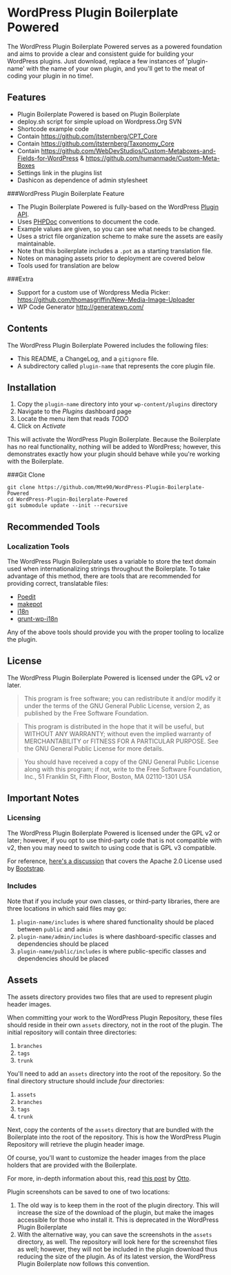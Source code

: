 # WordPress Plugin Boilerplate Powered

The WordPress Plugin Boilerplate Powered serves as a powered foundation and aims to provide a clear and consistent guide for building your WordPress plugins. Just download, replace a few instances of 'plugin-name' with the name of your own plugin, and you'll get to the meat of coding your plugin in no time!.

## Features

* Plugin Boilerplate Powered is based on Plugin Boilerplate
* deploy.sh script for simple upload on Wordpress.Org SVN
* Shortcode example code
* Contain https://github.com/jtsternberg/CPT_Core
* Contain https://github.com/jtsternberg/Taxonomy_Core
* Contain https://github.com/WebDevStudios/Custom-Metaboxes-and-Fields-for-WordPress & https://github.com/humanmade/Custom-Meta-Boxes
* Settings link in the plugins list
* Dashicon as dependence of admin stylesheet

###WordPress Plugin Boilerplate Feature
* The Plugin Boilerplate Powered is fully-based on the WordPress [Plugin API](http://codex.wordpress.org/Plugin_API).
* Uses [PHPDoc](http://en.wikipedia.org/wiki/PHPDoc) conventions to document the code.
* Example values are given, so you can see what needs to be changed.
* Uses a strict file organization scheme to make sure the assets are easily maintainable.
* Note that this boilerplate includes a `.pot` as a starting translation file.
* Notes on managing assets prior to deployment are covered below
* Tools used for translation are below

###Extra

* Support for a custom use of Wordpress Media Picker: https://github.com/thomasgriffin/New-Media-Image-Uploader  
* WP Code Generator http://generatewp.com/

## Contents

The WordPress Plugin Boilerplate Powered includes the following files:

* This README, a ChangeLog, and a `gitignore` file.
* A subdirectory called `plugin-name` that represents the core plugin file.

## Installation

1. Copy the `plugin-name` directory into your `wp-content/plugins` directory
2. Navigate to the *Plugins* dashboard page
3. Locate the menu item that reads *TODO*
4. Click on *Activate*

This will activate the WordPress Plugin Boilerplate. Because the Boilerplate has no real functionality, nothing will be added to WordPress; however, this demonstrates exactly how your plugin should behave while you're working with the Boilerplate.

###Git Clone
	
	git clone https://github.com/Mte90/WordPress-Plugin-Boilerplate-Powered
	cd WordPress-Plugin-Boilerplate-Powered
	git submodule update --init --recursive

## Recommended Tools

### Localization Tools

The WordPress Plugin Boilerplate uses a variable to store the text domain used when internationalizing strings throughout the Boilerplate. To take advantage of this method,
there are tools that are recommended for providing correct, translatable files:

* [Poedit](http://www.poedit.net/)
* [makepot](http://i18n.svn.wordpress.org/tools/trunk/)
* [i18n](https://github.com/grappler/i18n)
* [grunt-wp-i18n](https://github.com/blazersix/grunt-wp-i18n)

Any of the above tools should provide you with the proper tooling to localize the plugin.

## License

The WordPress Plugin Boilerplate Powered is licensed under the GPL v2 or later.

> This program is free software; you can redistribute it and/or modify
it under the terms of the GNU General Public License, version 2, as
published by the Free Software Foundation.

> This program is distributed in the hope that it will be useful,
but WITHOUT ANY WARRANTY; without even the implied warranty of
MERCHANTABILITY or FITNESS FOR A PARTICULAR PURPOSE.  See the
GNU General Public License for more details.

> You should have received a copy of the GNU General Public License
along with this program; if not, write to the Free Software
Foundation, Inc., 51 Franklin St, Fifth Floor, Boston, MA  02110-1301  USA

## Important Notes

### Licensing

The WordPress Plugin Boilerplate Powered is licensed under the GPL v2 or later; however, if you opt to use third-party code that is not compatible with v2, then you may need to switch to using code that is GPL v3 compatible.

For reference, [here's a discussion](http://make.wordpress.org/themes/2013/03/04/licensing-note-apache-and-gpl/) that covers the Apache 2.0 License used by [Bootstrap](http://twitter.github.io/bootstrap/).

### Includes

Note that if you include your own classes, or third-party libraries, there are three locations in which said files may go:

1. `plugin-name/includes` is where shared functionality should be placed between `public` and `admin`
2. `plugin-name/admin/includes` is where dashboard-specific classes and dependencies should be placed
3. `plugin-name/public/includes` is where public-specific classes and dependencies should be placed

## Assets

The assets directory provides two files that are used to represent plugin header images.

When committing your work to the WordPress Plugin Repository, these files should reside in their own `assets` directory, not in the root of the plugin. The initial repository will contain three directories:

1. `branches`
2. `tags`
3. `trunk`

You'll need to add an `assets` directory into the root of the repository. So the final directory structure should include *four* directories:

1. `assets`
2. `branches`
3. `tags`
4. `trunk`

Next, copy the contents of the `assets` directory that are bundled with the Boilerplate into the root of the repository. This is how the WordPress Plugin Repository will retrieve the plugin header image.

Of course, you'll want to customize the header images from the place holders that are provided with the Boilerplate.

For more, in-depth information about this, read [this post](http://make.wordpress.org/plugins/2012/09/13/last-december-we-added-header-images-to-the/) by [Otto](https://twitter.com/Otto42).

Plugin screenshots can be saved to one of two locations:

1. The old way is to keep them in the root of the plugin directory. This will increase the size of the download of the plugin, but make the images accessible for those who install it. This is deprecated in the WordPress Plugin Boilerplate
2. With the alternative way, you can save the screenshots in the `assets` directory, as well. The repository will look here for the screenshot files as well; however, they will not be included in the plugin download thus reducing the size of the plugin. As of its latest version, the WordPress Plugin Boilerplate now follows this convention.
